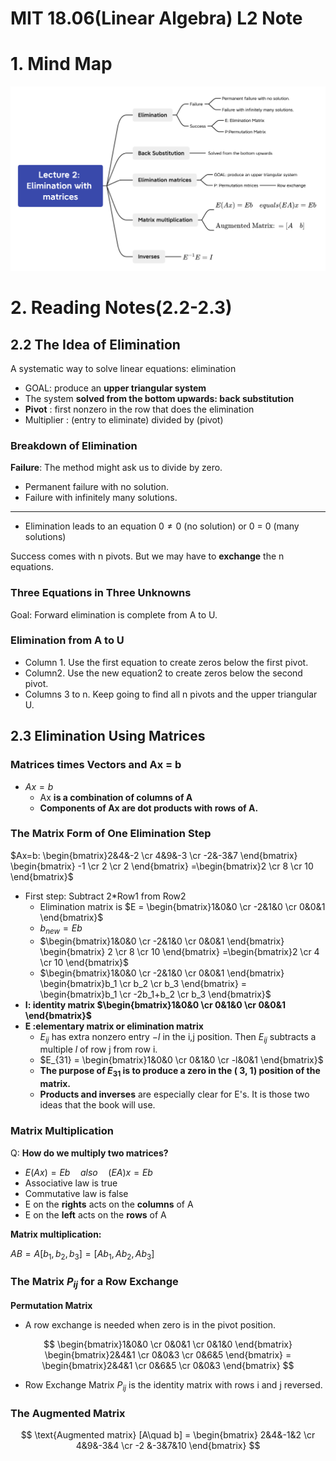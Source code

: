 # MIT 18.06(Linear Algebra) L2 Note


# 1. Mind Map
![](https://raw.githubusercontent.com/loss4wang/wx_imagehost/main/LA_Lecture_2.png)

# 2. Reading Notes(2.2-2.3)

## 2.2 The Idea of Elimination

A systematic way to solve linear equations: elimination

- GOAL: produce an **upper triangular system**
- The system **solved from the bottom upwards: back substitution**
- **Pivot** : first nonzero in the row that does the elimination
- Multiplier : (entry to eliminate) divided by (pivot)

### Breakdown of Elimination

**Failure**: The method might ask us to divide by zero.

- Permanent failure with no solution.
- Failure with infinitely many solutions.

---

- Elimination leads to an equation  $0 \neq 0$ (no solution) or 0 = 0 (many solutions)

Success comes with n pivots. But we may have to **exchange** the n equations.

### Three Equations in Three Unknowns

Goal: Forward elimination is complete from A to U.

### Elimination from A to U

- Column 1. Use the first equation to create zeros below the first pivot.
- Column2. Use the new equation2 to create zeros below the second pivot.
- Columns 3 to n. Keep going to find all n pivots and the upper triangular U.

## 2.3 Elimination Using Matrices

### Matrices times Vectors and Ax = b

- $Ax=b$
  - Ax **is a combination of columns of A**
  - **Components of Ax are dot products with rows of A.**

### The Matrix Form of One Elimination Step

$Ax=b:
\begin{bmatrix}2&4&-2
\cr 4&9&-3
\cr -2&-3&7
 \end{bmatrix}
\begin{bmatrix} -1
\cr 2
\cr 2
 \end{bmatrix}
=\begin{bmatrix}2
\cr 8
\cr 10
 \end{bmatrix}$

- First step: Subtract 2*Row1 from Row2
  - Elimination matrix is $E = \begin{bmatrix}1&0&0
    \cr -2&1&0
    \cr 0&0&1
     \end{bmatrix}$
  - $b_{new} = Eb$
  - $\begin{bmatrix}1&0&0
    \cr -2&1&0
    \cr 0&0&1
     \end{bmatrix}
    \begin{bmatrix} 2
    \cr 8
    \cr 10
     \end{bmatrix}
    =\begin{bmatrix}2
    \cr 4
    \cr 10
     \end{bmatrix}$
  - $\begin{bmatrix}1&0&0
    \cr -2&1&0
    \cr 0&0&1
     \end{bmatrix}
    \begin{bmatrix}b_1
    \cr b_2
    \cr b_3
     \end{bmatrix}
    = \begin{bmatrix}b_1
    \cr -2b_1+b_2
    \cr b_3
     \end{bmatrix}$
- **I: identity matrix $\begin{bmatrix}1&0&0
  \cr 0&1&0
  \cr 0&0&1
   \end{bmatrix}$**
- **E :elementary matrix or elimination matrix**
  - $E_{ij}$  has extra nonzero entry $-l$ in the i,j position. Then $E_{ij}$  subtracts a multiple $l$ of row j from row i.
  - $E_{31} = \begin{bmatrix}1&0&0
    \cr 0&1&0
    \cr -l&0&1
     \end{bmatrix}$
  - **The purpose of $E_{31}$ is to produce a zero in the ( 3, 1) position of the matrix.**
  - **Products and inverses** are especially clear for E's. It is those two ideas that the book will use.

### Matrix Multiplication

Q: **How do we multiply two matrices?**

- $E(Ax) =Eb \quad{also}\quad (EA)x = Eb$
- Associative law is true
- Commutative law is false
- E on the **rights** acts on the **columns** of A
- E on the **left** acts on the **rows** of A

**Matrix multiplication:**

$AB = A [b_1,b_2,b_3]=[Ab_1,Ab_2,Ab_3]$

### The Matrix $P_{ij}$ **for a Row Exchange**

**Permutation Matrix**

- A row exchange is needed when zero is in the pivot position.

$$
\begin{bmatrix}1&0&0
\cr 0&0&1
\cr 0&1&0
 \end{bmatrix}
\begin{bmatrix}2&4&1
\cr 0&0&3
\cr 0&6&5
 \end{bmatrix}
= \begin{bmatrix}2&4&1
\cr 0&6&5
\cr 0&0&3
 \end{bmatrix}
$$

- Row Exchange Matrix $P_{ij}$ is the identity matrix with rows i and j reversed.

### The Augmented Matrix

$$
\text{Augmented matrix} [A\quad b] = \begin{bmatrix} 2&4&-1&2
\cr 4&9&-3&4
\cr -2 &-3&7&10
\end{bmatrix}
$$


